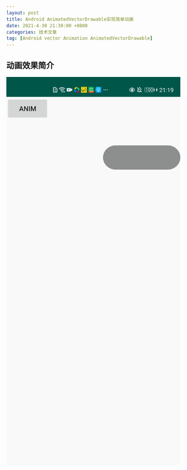 ```yaml
---
layout: post
title: Android AnimatedVectorDrawable实现简单动画
date: 2021-4-30 21:30:00 +0800
categories: 技术文章
tag: [Android vector Animation AnimatedVectorDrawable]
---
```



## 动画效果简介
<img src="https://github.com/hqglichao/hqglichao.github.io/raw/master/styles/gif/vector_anim.gif"/>  